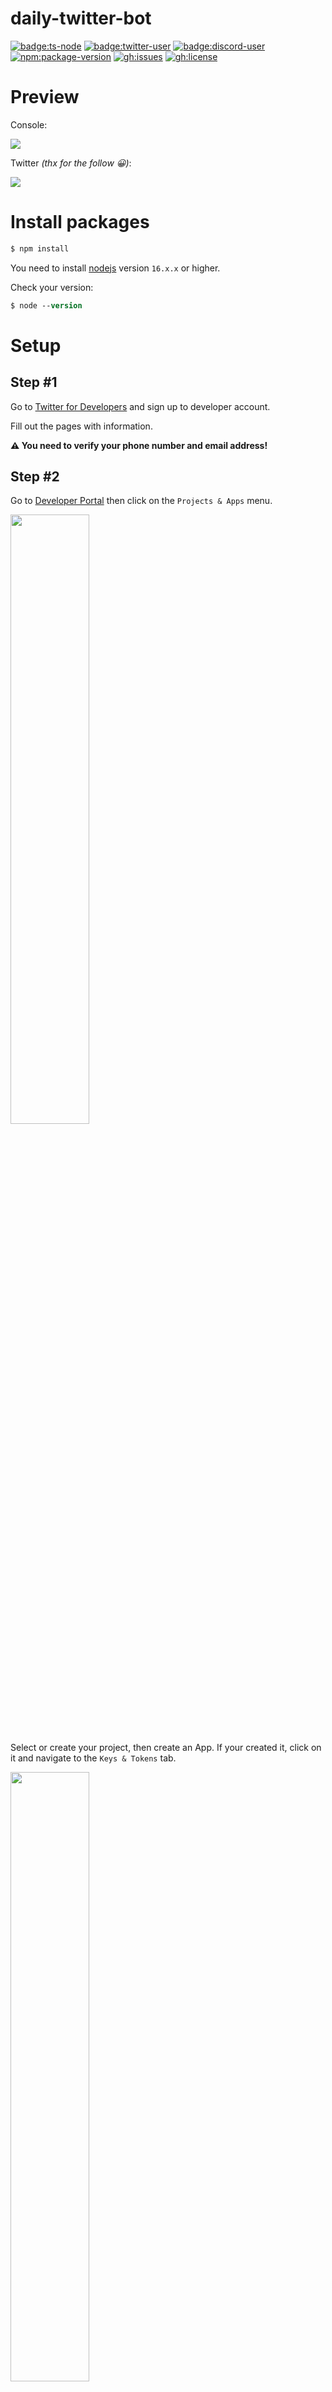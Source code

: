 # daily-twitter-bot

[![badge:ts-node](https://img.shields.io/badge/ts%20node-2D79C7.svg?&style=for-the-badge&logo=ts-node&logoColor=white)](https://www.npmjs.com/package/ts-node)
[![badge:twitter-user](https://img.shields.io/badge/twitter-1DA1F2.svg?&style=for-the-badge&logo=twitter&logoColor=white)](https://twitter.com/user_of_nothing)
[![badge:discord-user](https://img.shields.io/badge/Mr.%20Dogee%236959-5865F2.svg?&style=for-the-badge&logo=discord&logoColor=white)](https://discord.com/channels/@me/688486778117816383)
[![npm:package-version](https://img.shields.io/github/package-json/dependency-version/blazsmaster/daily-twitter-bot/twitter-api-v2?logo=npm&style=for-the-badge&labelColor=CB0000&color=DA4C4C)](https://www.npmjs.com/package/twitter-api-v2)
[![gh:issues](https://img.shields.io/github/issues/blazsmaster/daily-twitter-bot?logo=github&logoColor=FFFFFF&style=for-the-badge&labelColor=333333)](https://github.com/blazsmaster/daily-twitter-bot/issues)
[![gh:license](https://img.shields.io/github/license/blazsmaster/daily-twitter-bot?logo=github&logoColor=FFFFFF&style=for-the-badge&labelColor=333333&color=656665)](https://github.com/blazsmaster/daily-twitter-bot/blob/main/LICENSE)

# Preview

Console:

<img src='https://imgur.com/wEHIu77.png'>

Twitter _(thx for the follow 😀)_:

<img src='https://imgur.com/CzZYqAd.png'>

# Install packages

```ps
$ npm install
```

You need to install [nodejs](https://nodejs.org) version `16.x.x` or higher.

Check your version:

```ps
$ node --version
```

# Setup

## Step #1

Go to [Twitter for Developers](https://developer.twitter.com) and sign up to developer account.

Fill out the pages with information.

**⚠️ You need to verify your phone number and email address!**

## Step #2

Go to [Developer Portal](https://developer.twitter.com/en/portal/dashboard) then click on the `Projects & Apps` menu.

<img src='https://imgur.com/BbYHf6d.png' width=50%>

Select or create your project, then create an App.
If your created it, click on it and navigate to the `Keys & Tokens` tab.

<img src='https://imgur.com/nPa8yFF.png' width=50%>

You will see this:

<img src='https://imgur.com/n3cSS5X.png' width=50%>

At **Consumer Keys** click on the `Regenerate` button, then click on `Yes, regenrate`.

`API Key` = `CONSUMER_KEY`

`API Key Secret` = `CONSUMER_SECRET`

Rename `.env.EXAMPLE` to `.env` then paste the keys into it:

```
CONSUMER_KEY=key
CONSUMER_SECRET=key
```

You got back to the previous page. Now generate **Access Token and Secret** for user.

<img src='https://imgur.com/uF3BrUG.png' width=50%>

`Access Token` = `ACCESS_TOKEN`

`Access Token Secret` = `ACCESS_TOKEN_SECRET`

Save your keys into `.env`:

```
ACCESS_TOKEN=key
ACCESS_TOKEN_SECRET=key
```

## **You did it! 🎉 :D**

# Usage

## Run

Two functions in the comment at the bottom of the index.ts file.

```ts
run({ onlyOnce: true }); // set true or false (read more in index.ts)
runDaily(); // the run function but repeated every 24 hours automatically
```

Remove the comment from the ones you want to use.

Run the script with this command:

```ps
$ ts-node index
```

If not working, use this:

```ps
$ npm install ts-node typescript -g
```

## Media files

**⚠️ IMPORTANT: read `meta.hint.js` in `data` folder** before doing anything.

You can put any image or video into the `data` folder.

After putting the files, you need to assign manually the files to descriptions and other options in `meta.json`.

Some example:

```json
// text with poll
{
  "files": [],
  "text": "👋🏻 Hey there! Check out my new pic",
  "poll": {
    "duration": 120,
    "options": ["Selection A", "Selection B", "Selection C", "Selection D"]
  },
  "isTweeted": false
}
```

```json
// text with media
{
  "files": ["index.jpg"],
  "text": "👋🏻 Hey there! Check out my new pic",
  "isTweeted": false
}
```

```json
// only media
{
  "files": ["video.mp4"],
  "text": "",
  "isTweeted": false
}
```

```json
// only text
{
  "files": [],
  "text": "👋🏻 Hey there! Check out my new pic",
  "isTweeted": false
}
```

```json
// text with linebrakes
{
  "files": [],
  "text": "👋🏻 Hey there!\n\n#helloworld\nthis is another line", // multiline supported: \n for linebreak
  "isTweeted": false
}
```

# Information

if you have any questions, just open an issue here: [Issues](https://github.com/blazsmaster/daily-twitter-bot/issues) [_100% not a rick roll_](https://www.youtube.com/watch?v=dQw4w9WgXcQ)
